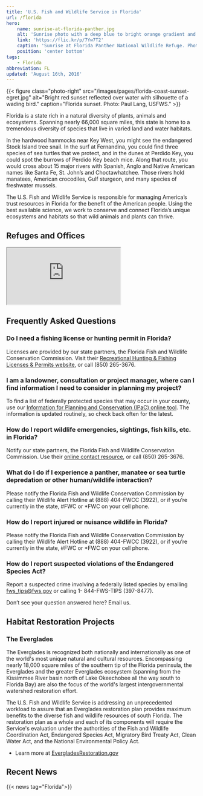 ```yaml
---
title: 'U.S. Fish and Wildlife Service in Florida'
url: /florida
hero:
    name: sunrise-at-florida-panther.jpg
    alt: 'Sunrise photo with a deep blue to bright orange gradient and pine trees in the background'
    link: 'https://flic.kr/p/7Yw7T2'
    caption: 'Sunrise at Florida Panther National Wildlife Refuge. Photo: Josh O’Connor, USFWS.'
    position: 'center bottom'
tags:
    - Florida
abbreviation: FL
updated: 'August 16th, 2016'
---
```


{{< figure class="photo-right" src="/images/pages/florida-coast-sunset-egret.jpg" alt="Bright red sunset reflected over water with silhouette of a wading bird." caption="Florida sunset. Photo: Paul Lang, USFWS." >}}

Florida is a state rich in a natural diversity of plants, animals and ecosystems. Spanning nearly 66,000 square miles, this state is home to a tremendous diversity of species that live in varied land and water habitats.

In the hardwood hammocks near Key West, you might see the endangered Stock Island tree snail. In the surf at Fernandina, you could find three species of sea turtles that we protect, and in the dunes at Perdido Key, you could spot the burrows of Perdido Key beach mice. Along that route, you would cross about 15 major rivers with Spanish, Anglo and Native American names like Santa Fe, St. John’s and Choctawhatchee. Those rivers hold manatees, American crocodiles, Gulf sturgeon, and many species of freshwater mussels.

The U.S. Fish and Wildlife Service is responsible for managing America’s trust resources in Florida for the benefit of the American people.  Using the best available science, we work to conserve and connect Florida’s unique ecosystems and habitats so that wild animals and plants can thrive.

## Refuges and Offices
<iframe src="https://usfws.github.io/southeast-mega-map/?state=FL" class="state-map"></iframe>

## Frequently Asked Questions

### Do I need a fishing license or hunting permit in Florida?  

Licenses are provided by our state partners, the Florida Fish and Wildlife Conservation Commission. Visit their [Recreational Hunting & Fishing Licenses & Permits website](http://myfwc.com/license/recreational/), or call (850) 265-3676.

### I am a landowner, consultation or project manager, where can I find information I need to consider in planning my project?

To find a list of federally protected species that may occur in your county, use our [Information for Planning and Conservation (IPaC) online tool](https://ecos.fws.gov/ipac/). The information is updated routinely, so check back often for the latest.

### How do I report wildlife emergencies, sightings, fish kills, etc. in Florida?

Notify our state partners, the Florida Fish and Wildlife Conservation Commission. Use their [online contact resource](http://myfwc.com/contact/), or call (850) 265-3676.

### What do I do if I experience a panther, manatee or sea turtle depredation or other human/wildlife interaction?

Please notify the Florida Fish and Wildlife Conservation Commission by calling their Wildlife Alert Hotline at (888) 404-FWCC (3922), or if you’re currently in the state, #FWC or *FWC on your cell phone.

### How do I report injured or nuisance wildlife in Florida?

Please notify the Florida Fish and Wildlife Conservation Commission by calling their Wildlife Alert Hotline at (888) 404-FWCC (3922), or if you’re currently in the state, #FWC or *FWC on your cell phone.

### How do I report suspected violations of the Endangered Species Act?

Report a suspected crime involving a federally listed species by emailing [fws_tips@fws.gov](mailto:fws_tips@fws.gov) or calling 1- 844-FWS-TIPS (397-8477).

Don’t see your question answered here? Email us.

## Habitat Restoration Projects

### The Everglades

The Everglades is recognized both nationally and internationally as one of the world's most unique natural and cultural resources. Encompassing nearly 18,000 square miles of the southern tip of the Florida peninsula, the Everglades and the greater Everglades ecosystem (spanning from the Kissimmee River basin north of Lake Okeechobee all the way south to Florida Bay) are also the focus of the world's largest intergovernmental watershed restoration effort.

The U.S. Fish and Wildlife Service is addressing an unprecedented workload to assure that an Everglades restoration plan provides maximum benefits to the diverse fish and wildlife resources of south Florida. The restoration plan as a whole and each of its components will require the Service's evaluation under the authorities of the Fish and Wildlife Coordination Act, Endangered Species Act, Migratory Bird Treaty Act, Clean Water Act, and the National Environmental Policy Act.

  - Learn more at [EvergladesRestoration.gov](http://www.evergladesrestoration.gov/)

## Recent News
{{< news tag="Florida">}}
